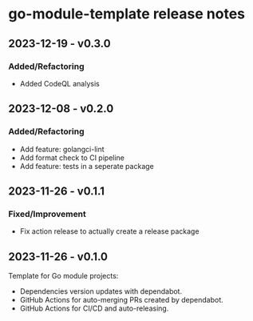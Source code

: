 # go-module-template release notes

## 2023-12-19 - v0.3.0

### Added/Refactoring

- Added CodeQL analysis

## 2023-12-08 - v0.2.0

### Added/Refactoring

- Add feature: golangci-lint
- Add format check to CI pipeline
- Add feature: tests in a seperate package

## 2023-11-26 - v0.1.1

### Fixed/Improvement

- Fix action release to actually create a release package

## 2023-11-26 - v0.1.0

Template for Go module projects:
- Dependencies version updates with dependabot.
- GitHub Actions for auto-merging PRs created by dependabot.
- GitHub Actions for CI/CD and auto-releasing.
